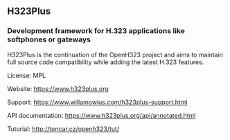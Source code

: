 ## H323Plus

### Development framework for H.323 applications like softphones or gateways

H323Plus is the continuation of the OpenH323 project and aims to maintain full source code compatibility while adding the latest H.323 features.

License: MPL

Website: https://www.h323plus.org

Support: https://www.willamowius.com/h323plus-support.html

API documentation: https://www.h323plus.org/api/annotated.html

Tutorial: http://toncar.cz/openh323/tut/

